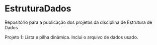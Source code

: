 # EstruturaDados
Repositório para a publicação dos projetos da disciplina de Estrutura de Dados

Projeto 1: Lista e pilha dinâmica. Inclui o arquivo de dados usado.
